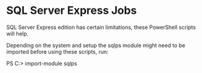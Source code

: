 # SQL Server Express Jobs

SQL Server Express edition has certain limitations, these PowerShell scripts will help.

Depending on the system and setup the sqlps module might need to be imported before using these scripts, run:

PS C:\> import-module sqlps
